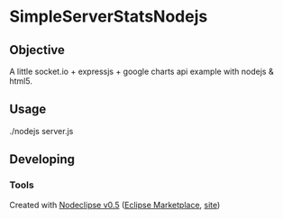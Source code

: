 # SimpleServerStatsNodejs

## Objective
A little socket.io + expressjs + google charts api example with nodejs & html5.


## Usage
./nodejs server.js


## Developing



### Tools

Created with [Nodeclipse v0.5](https://github.com/Nodeclipse/nodeclipse-1)
 ([Eclipse Marketplace](http://marketplace.eclipse.org/content/nodeclipse), [site](http://www.nodeclipse.org))   
